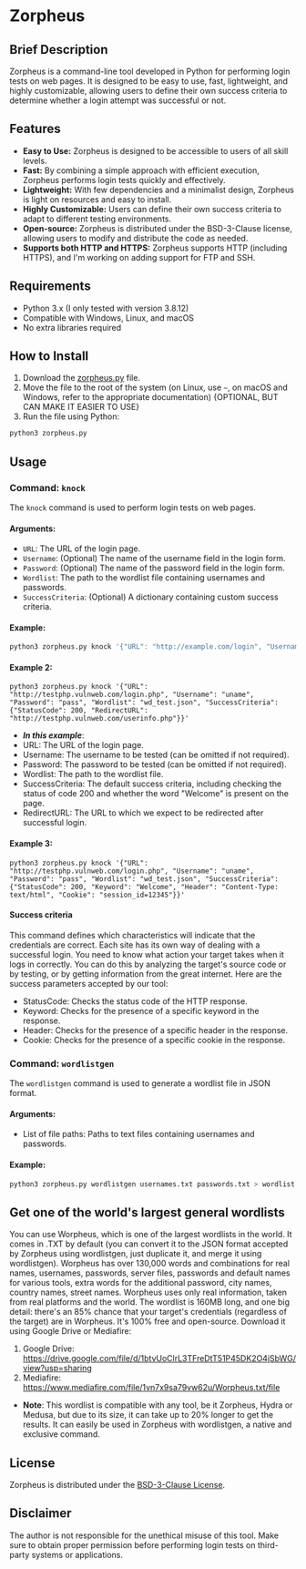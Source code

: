 # Zorpheus

## Brief Description
Zorpheus is a command-line tool developed in Python for performing login tests on web pages. It is designed to be easy to use, fast, lightweight, and highly customizable, allowing users to define their own success criteria to determine whether a login attempt was successful or not.

## Features
- **Easy to Use:** Zorpheus is designed to be accessible to users of all skill levels.
- **Fast:** By combining a simple approach with efficient execution, Zorpheus performs login tests quickly and effectively.
- **Lightweight:** With few dependencies and a minimalist design, Zorpheus is light on resources and easy to install.
- **Highly Customizable:** Users can define their own success criteria to adapt to different testing environments.
- **Open-source:** Zorpheus is distributed under the BSD-3-Clause license, allowing users to modify and distribute the code as needed.
- **Supports both HTTP and HTTPS:** Zorpheus supports HTTP (including HTTPS), and I'm working on adding support for FTP and SSH.

## Requirements
- Python 3.x (I only tested with version 3.8.12)
- Compatible with Windows, Linux, and macOS
- No extra libraries required

## How to Install
1. Download the [zorpheus.py](https://raw.githubusercontent.com/simplyYan/Zorpheus/main/zorpheus.py) file.
2. Move the file to the root of the system (on Linux, use `~`, on macOS and Windows, refer to the appropriate documentation) {OPTIONAL, BUT CAN MAKE IT EASIER TO USE}
3. Run the file using Python:

```bash
python3 zorpheus.py
```

## Usage

### Command: `knock`
The `knock` command is used to perform login tests on web pages.

#### Arguments:
- `URL`: The URL of the login page.
- `Username`: (Optional) The name of the username field in the login form.
- `Password`: (Optional) The name of the password field in the login form.
- `Wordlist`: The path to the wordlist file containing usernames and passwords.
- `SuccessCriteria`: (Optional) A dictionary containing custom success criteria.

#### Example:
```bash
python3 zorpheus.py knock '{"URL": "http://example.com/login", "Username": "username", "Password": "password", "Wordlist": "wordlist.json", "SuccessCriteria": {"StatusCode": 200, "Keyword": "Welcome"}}'
```
#### Example 2:
```
python3 zorpheus.py knock '{"URL": "http://testphp.vulnweb.com/login.php", "Username": "uname", "Password": "pass", "Wordlist": "wd_test.json", "SuccessCriteria": {"StatusCode": 200, "RedirectURL": "http://testphp.vulnweb.com/userinfo.php"}}'
```
- _**In this example**_:
- URL: The URL of the login page.
- Username: The username to be tested (can be omitted if not required).
- Password: The password to be tested (can be omitted if not required).
- Wordlist: The path to the wordlist file.
- SuccessCriteria: The default success criteria, including checking the status of code 200 and whether the word "Welcome" is present on the page.
- RedirectURL: The URL to which we expect to be redirected after successful login.
#### Example 3:
```
python3 zorpheus.py knock '{"URL": "http://testphp.vulnweb.com/login.php", "Username": "uname", "Password": "pass", "Wordlist": "wd_test.json", "SuccessCriteria": {"StatusCode": 200, "Keyword": "Welcome", "Header": "Content-Type: text/html", "Cookie": "session_id=12345"}}'

```
#### Success criteria
This command defines which characteristics will indicate that the credentials are correct. Each site has its own way of dealing with a successful login. You need to know what action your target takes when it logs in correctly. You can do this by analyzing the target's source code or by testing, or by getting information from the great internet.
Here are the success parameters accepted by our tool:
- StatusCode: Checks the status code of the HTTP response.
- Keyword: Checks for the presence of a specific keyword in the response.
- Header: Checks for the presence of a specific header in the response.
- Cookie: Checks for the presence of a specific cookie in the response.

### Command: `wordlistgen`
The `wordlistgen` command is used to generate a wordlist file in JSON format.

#### Arguments:
- List of file paths: Paths to text files containing usernames and passwords.

#### Example:
```bash
python3 zorpheus.py wordlistgen usernames.txt passwords.txt > wordlist.json
```

## Get one of the world's largest general wordlists
You can use Worpheus, which is one of the largest wordlists in the world. It comes in .TXT by default (you can convert it to the JSON format accepted by Zorpheus using wordlistgen, just duplicate it, and merge it using wordlistgen). Worpheus has over 130,000 words and combinations for real names, usernames, passwords, server files, passwords and default names for various tools, extra words for the additional password, city names, country names, street names.
Worpheus uses only real information, taken from real platforms and the world. The wordlist is 160MB long, and one big detail: there's an 85% chance that your target's credentials (regardless of the target) are in Worpheus. It's 100% free and open-source. Download it using Google Drive or Mediafire:
1. Google Drive: https://drive.google.com/file/d/1btvUoClrL3TFreDtT51P45DK2O4jSbWG/view?usp=sharing
2. Mediafire: https://www.mediafire.com/file/1vn7x9sa79vw62u/Worpheus.txt/file
- **Note**: This wordlist is compatible with any tool, be it Zorpheus, Hydra or Medusa, but due to its size, it can take up to 20% longer to get the results. It can easily be used in Zorpheus with wordlistgen, a native and exclusive command.

## License
Zorpheus is distributed under the [BSD-3-Clause License](LICENSE).

## Disclaimer
The author is not responsible for the unethical misuse of this tool. Make sure to obtain proper permission before performing login tests on third-party systems or applications.
